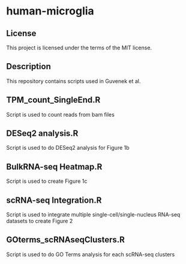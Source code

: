# human-microglia

## License
This project is licensed under the terms of the MIT license.

## Description

This repository contains scripts used in Guvenek et al. 

## TPM_count_SingleEnd.R 
Script is used to count reads from bam files

## DESeq2 analysis.R 
Script is used to do DESeq2 analysis for Figure 1b

## BulkRNA-seq Heatmap.R 
Script is used to create Figure 1c

## scRNA-seq Integration.R 
Script is used to integrate multiple single-cell/single-nucleus RNA-seq datasets to create Figure 2

## GOterms_scRNAseqClusters.R
Script is used to do GO Terms analysis for each scRNA-seq clusters


